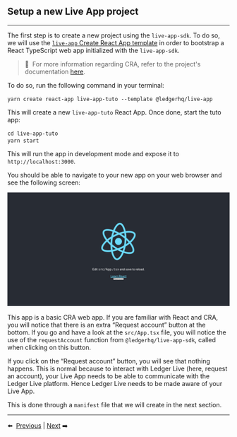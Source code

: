 ## Setup a new Live App project

---

The first step is to create a new project using the `live-app-sdk`. To do so, we will use the [`live-app` Create React App template](https://www.npmjs.com/package/@ledgerhq/cra-template-live-app) in order to bootstrap a React TypeScript web app initialized with the `live-app-sdk`.

> 📝 &nbsp;For more information regarding CRA, refer to the project's documentation [here](https://create-react-app.dev/docs/getting-started).

To do so, run the following command in your terminal:

```shell
yarn create react-app live-app-tuto --template @ledgerhq/live-app
```

This will create a new `live-app-tuto` React App. Once done, start the tuto app:

```shell
cd live-app-tuto
yarn start
```

This will run the app in development mode and expose it to `http://localhost:3000`.

You should be able to navigate to your new app on your web browser and see the following screen:

![demo-app](./assets/1-1-demo-app.png)

This app is a basic CRA web app. If you are familiar with React and CRA, you will notice that there is an extra “Request account” button at the bottom. If you go and have a look at the `src/App.tsx` file, you will notice the use of the `requestAccount` function from `@ledgerhq/live-app-sdk`, called when clicking on this button.

If you click on the “Request account” button, you will see that nothing happens. This is normal because to interact with Ledger Live (here, request an account), your Live App needs to be able to communicate with the Ledger Live platform. Hence Ledger Live needs to be made aware of your Live App.

This is done through a `manifest` file that we will create in the next section.

---

⬅️ &nbsp;[Previous](./prerequisites.md) | [Next](./2-manifest.md)&nbsp;➡️
